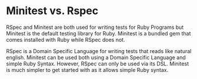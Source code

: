 # Minitest vs. Rspec

RSpec and Minitest are both used for writing tests for Ruby Programs but Minitest is the default testing library for Ruby. Minitest is a bundled gem that comes installed with Ruby while RSpec does not.

RSpec is a Domain Specific Language for writing tests that reads like natural english. Minitest can be used both using a Domain Specific Language and simple Ruby Syntax. However, RSpec can only be used via its DSL. Minitest is much simpler to get started with as it allows simple Ruby syntax.

